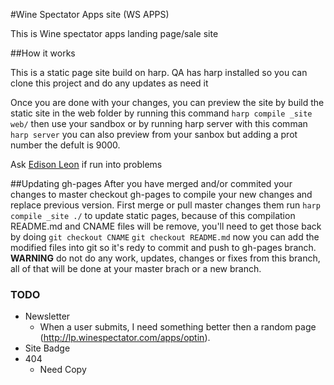#Wine Spectator Apps site (WS APPS)

This is Wine spectator apps landing page/sale site

##How it works

This is a static page site build on harp. QA has harp installed so you can clone this project and do any updates as need it

Once you are done with your changes, you can preview the site by build the static site in the web folder by running this command ```harp compile _site web/``` then use your sandbox or by running harp server with this comman ```harp server``` you can also preview from your sanbox but adding a prot number the defult is 9000.

Ask [Edison Leon](mailto:eleon@mshanken.com) if run into problems

##Updating gh-pages
After you have merged and/or commited your changes to master checkout gh-pages to compile your new changes and replace previous version. First merge or pull master changes them run ```harp compile _site ./``` to update static pages, because of this compilation README.md and CNAME files will be remove, you'll need to get those back by doing ```git checkout CNAME``` ```git checkout README.md``` now you can add the modified files into git so it's redy to commit and push to gh-pages branch. **WARNING** do not do any work, updates, changes or fixes from this branch, all of that will be done at your master brach or a new branch. 

### TODO

* Newsletter
    - When a user submits, I need something better then a random page (http://lp.winespectator.com/apps/optin).
* Site Badge
* 404
    - Need Copy